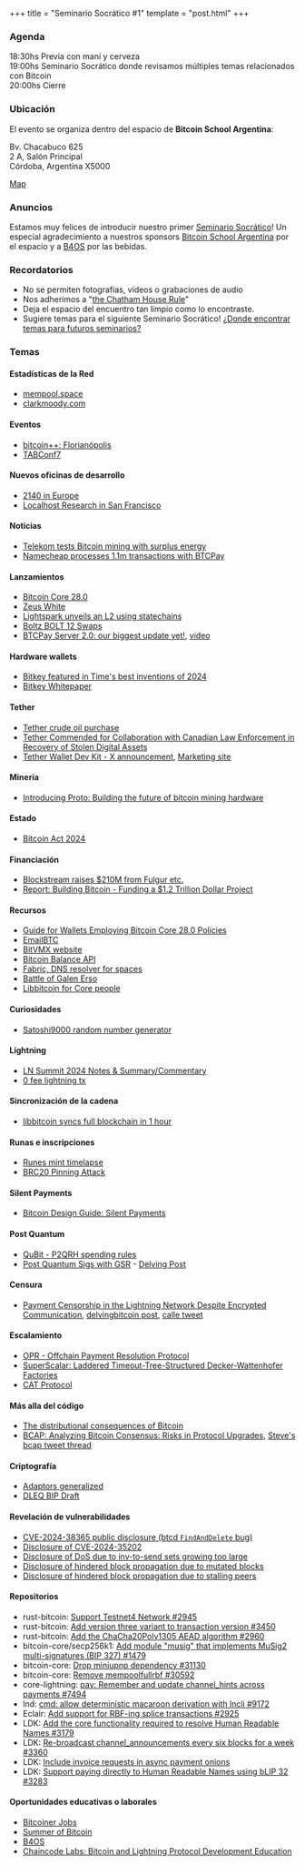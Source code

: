 +++
title = "Seminario Socrático #1"
template = "post.html"
+++

### Agenda

18:30hs Previa con maní y cerveza\
19:00hs Seminario Socrático donde revisamos múltiples temas relacionados con Bitcoin\
20:00hs Cierre

### Ubicación

El evento se organiza dentro del espacio de **Bitcoin School Argentina**:

Bv. Chacabuco 625\
2 A, Salón Principal\
Córdoba, Argentina X5000

[Map](https://maps.app.goo.gl/qKsJHTbN6XiK1h717) 

### Anuncios

Estamos muy felices de introducir nuestro primer [Seminario Socrático](/about)!
Un especial agradecimiento a nuestros sponsors [Bitcoin School Argentina](https://bitcoinschoolar.com/) por el espacio y
a [B4OS](https://www.libreriadesatoshi.com/b4os) por las bebidas.

### Recordatorios

- No se permiten fotografías, vídeos o grabaciones de audio
- Nos adherimos a "[the Chatham House Rule](https://www.chathamhouse.org/about-us/chatham-house-rule)"
- Deja el espacio del encuentro tan limpio como lo encontraste.
- Sugiere temas para el siguiente Seminario Socrático! [¿Donde encontrar temas para futuros seminarios?](/about/find-topics)

### Temas

#### Estadísticas de la Red
- [mempool.space](https://mempool.space/)
- [clarkmoody.com](https://bitcoin.clarkmoody.com/dashboard/)
  
#### Eventos
- [bitcoin++: Florianópolis](https://btcplusplus.dev/conf/floripa)
- [TABConf7](https://6.tabconf.com/)


#### Nuevos oficinas de desarrollo
- [2140 in Europe](https://2140.dev/)
- [Localhost Research in San Francisco](https://lclhost.org/)

#### Noticias
- [Telekom tests Bitcoin mining with surplus energy](https://www.telekom.com/en/media/media-information/archive/test-bitcoin-mining-infrastructure-for-surplus-energy-1082684)
- [Namecheap processes 1.1m transactions with BTCPay](https://blog.btcpayserver.org/case-study-namecheap/)

#### Lanzamientos
- [Bitcoin Core 28.0](https://bitcoincore.org/en/releases/28.0/)
- [Zeus White](https://blog.zeusln.com/introducing-zeus-white/)
- [Lightspark unveils an L2 using statechains](https://bitcoinmagazine.com/business/lightspark-announces-new-bitcoin-l2-and-upgraded-uma-capabilities)
- [Boltz BOLT 12 Swaps](https://xcancel.com/boltzhq/status/1853834574914113720)
- [BTCPay Server 2.0: our biggest update yet!](https://blog.btcpayserver.org/btcpay-server-2-0/), [video](https://x.com/BtcpayServer/status/1851636343664791745)

#### Hardware wallets
- [Bitkey featured in Time's best inventions of 2024](https://time.com/7094838/block-bitkey/)
- [Bitkey Whitepaper](https://x.com/jesseposner/status/1852394646997217742)

#### Tether
- [Tether crude oil purchase](https://x.com/paoloardoino/status/1854897147499397437)
- [Tether Commended for Collaboration with Canadian Law Enforcement in Recovery of Stolen Digital Assets](https://tether.io/news/tether-commended-for-collaboration-with-canadian-law-enforcement-in-recovery-of-stolen-digital-assets/)
- [Tether Wallet Dev Kit - X announcement](https://x.com/Tether_to/status/1856019304031846811), [Marketing site](https://wallet.tether.io/)

#### Minería
- [Introducing Proto: Building the future of bitcoin mining hardware](https://www.mining.build/blog/introducing-proto-building-the-future-of-bitcoin-mining-hardware-2/)

#### Estado
- [Bitcoin Act 2024](https://x.com/TFTC21/status/1859636488281186736)


#### Financiación

- [Blockstream raises $210M from Fulgur etc.](https://blockstream.com/press-releases/2024-10-15-blockstream-secures-210m-dollars-led-fulgur-ventures-drive-layer-2-growth-expand-bitcoin-treasury/)
- [Report: Building Bitcoin - Funding a $1.2 Trillion Dollar Project](http://1a1z.com/fund.html)

#### Recursos

- [Guide for Wallets Employing Bitcoin Core 28.0 Policies](https://bitcoinops.org/en/bitcoin-core-28-wallet-integration-guide/)
- [EmailBTC](https://emailbtc.net/)
- [BitVMX website](https://bitvmx.org/)
- [Bitcoin Balance API](https://bitcoin-balance-api.com/)
- [Fabric, DNS resolver for spaces](https://github.com/spacesprotocol/fabric)
- [Battle of Galen Erso](https://github.com/bitcoin-dev-project/battle-of-galen-erso)
- [Libbitcoin for Core people](https://delvingbitcoin.org/t/libbitcoin-for-core-people/1222)

#### Curiosidades
- [Satoshi9000 random number generator](https://www.youtube.com/watch?v=bJiOia5PoGE)


#### Lightning
- [LN Summit 2024 Notes & Summary/Commentary](https://delvingbitcoin.org/t/ln-summit-2024-notes-summary-commentary/1198)
- [0 fee lightning tx](https://x.com/realtbast/status/1834213774674247987)


#### Sincronización de la cadena
- [libbitcoin syncs full blockchain in 1 hour](https://x.com/evoskuil/status/1847673128073187536)


#### Runas e inscripciones
- [Runes mint timelapse](https://x.com/mononautical/status/1851830349208363379)
- [BRC20 Pinning Attack](https://arxiv.org/abs/2410.11295)


#### Silent Payments
- [Bitcoin Design Guide: Silent Payments](https://bitcoin.design/guide/how-it-works/silent-payments/)


#### Post Quantum
- [QuBit - P2QRH spending rules](https://github.com/cryptoquick/bips/blob/p2qrh/bip-p2qrh.mediawiki)
- [Post Quantum Sigs with GSR](https://x.com/n1ckler/status/1854552545084977320) - [Delving Post](https://delvingbitcoin.org/t/winternitz-one-time-signatures-contrasting-between-lisp-and-script/1255)


#### Censura
- [Payment Censorship in the Lightning Network Despite Encrypted Communication](https://drops.dagstuhl.de/entities/document/10.4230/LIPIcs.AFT.2024.12), [delvingbitcoin post](https://delvingbitcoin.org/t/research-paper-on-ln-payment-censorship/1248), [calle tweet](https://x.com/callebtc/status/1856679659523490046)


#### Escalamiento
- [OPR - Offchain Payment Resolution Protocol](https://delvingbitcoin.org/t/a-fast-scalable-protocol-for-resolving-lightning-payments/1233)
- [SuperScalar: Laddered Timeout-Tree-Structured Decker-Wattenhofer Factories](https://delvingbitcoin.org/t/superscalar-laddered-timeout-tree-structured-decker-wattenhofer-factories/1143)
- [CAT Protocol](https://catprotocol.org/)


#### Más alla del código
- [The distributional consequences of Bitcoin](https://papers.ssrn.com/sol3/papers.cfm?abstract_id=4985877)
- [BCAP: Analyzing Bitcoin Consensus: Risks in Protocol Upgrades](https://github.com/bitcoin-cap/bcap), [Steve's bcap tweet thread](https://x.com/moneyball/status/1854585339119341796)


#### Criptografía
- [Adaptors generalized](https://reyify.com/blog/adaptors-generalised/)
- [DLEQ BIP Draft](https://mailing-list.bitcoindevs.xyz/bitcoindev/b0f40eab-42f3-4153-8083-b455fbd17e19n@googlegroups.com/)


#### Revelación de vulnerabilidades
- [CVE-2024-38365 public disclosure (btcd `FindAndDelete` bug)](https://delvingbitcoin.org/t/cve-2024-38365-public-disclosure-btcd-findanddelete-bug/1184)
- [Disclosure of CVE-2024-35202](https://bitcoincore.org/en/2024/10/08/disclose-blocktxn-crash/)
- [Disclosure of DoS due to inv-to-send sets growing too large](https://bitcoincore.org/en/2024/10/08/disclose-large-inv-to-send/)
- [Disclosure of hindered block propagation due to mutated blocks](https://bitcoincore.org/en/2024/10/08/disclose-mutated-blocks-hindering-propagation/)
- [Disclosure of hindered block propagation due to stalling peers](https://bitcoincore.org/en/2024/11/05/cb-stall-hindering-propagation/)


#### Repositorios
- rust-bitcoin: [Support Testnet4 Network #2945](https://github.com/rust-bitcoin/rust-bitcoin/pull/2945)
- rust-bitcoin: [Add version three variant to transaction version #3450](https://github.com/rust-bitcoin/rust-bitcoin/pull/3450)
- rust-bitcoin: [Add the ChaCha20Poly1305 AEAD algorithm #2960](https://github.com/rust-bitcoin/rust-bitcoin/pull/2960)
- bitcoin-core/secp256k1: [Add module "musig" that implements MuSig2 multi-signatures (BIP 327) #1479](https://github.com/bitcoin-core/secp256k1/pull/1479)
- bitcoin-core: [Drop miniupnp dependency #31130](https://github.com/bitcoin/bitcoin/pull/31130)
- bitcoin-core: [Remove mempoolfullrbf #30592](https://github.com/bitcoin/bitcoin/pull/30592)
- core-lightning: [pay: Remember and update channel_hints across payments #7494](https://github.com/ElementsProject/lightning/pull/7494)
- lnd: [cmd: allow deterministic macaroon derivation with lncli #9172](https://github.com/lightningnetwork/lnd/pull/9172)
- Eclair: [Add support for RBF-ing splice transactions #2925](https://github.com/ACINQ/eclair/pull/2925)
- LDK: [Add the core functionality required to resolve Human Readable Names #3179](https://github.com/lightningdevkit/rust-lightning/pull/3179)
- LDK: [Re-broadcast channel_announcements every six blocks for a week #3360](https://github.com/lightningdevkit/rust-lightning/pull/3360)
- LDK: [Include invoice requests in async payment onions](https://github.com/lightningdevkit/rust-lightning/pull/3207)
- LDK: [Support paying directly to Human Readable Names using bLIP 32 #3283](https://github.com/lightningdevkit/rust-lightning/pull/3283)


#### Oportunidades educativas o laborales
- [Bitcoiner Jobs](https://bitcoinerjobs.com/)
- [Summer of Bitcoin](https://www.summerofbitcoin.org/)
- [B4OS](https://www.libreriadesatoshi.com/b4os)
- [Chaincode Labs: Bitcoin and Lightning Protocol Development Education](https://learning.chaincode.com/)
